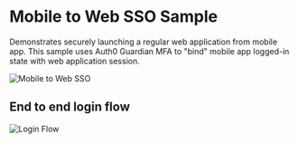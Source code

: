 # Mobile to Web SSO Sample 

Demonstrates securely launching a regular web application from mobile app. This sample uses Auth0 Guardian MFA to "bind" mobile app logged-in state with web application session. 


![Mobile to Web SSO](https://user-images.githubusercontent.com/1377205/74010042-5fdded80-49a6-11ea-8908-d4506af36cb9.png)


## End to end login flow

![Login Flow](https://user-images.githubusercontent.com/1377205/74020614-c588a480-49bb-11ea-9a4e-1cb21d7ce05f.png)
